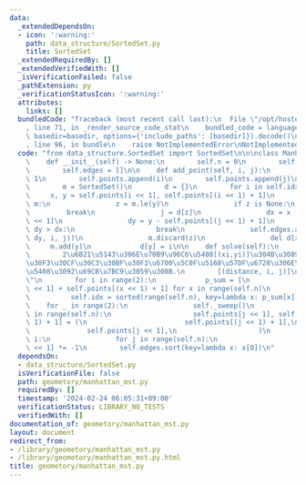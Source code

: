 ```yaml
---
data:
  _extendedDependsOn:
  - icon: ':warning:'
    path: data_structure/SortedSet.py
    title: SortedSet
  _extendedRequiredBy: []
  _extendedVerifiedWith: []
  _isVerificationFailed: false
  _pathExtension: py
  _verificationStatusIcon: ':warning:'
  attributes:
    links: []
  bundledCode: "Traceback (most recent call last):\n  File \"/opt/hostedtoolcache/PyPy/3.10.13/x64/lib/pypy3.10/site-packages/onlinejudge_verify/documentation/build.py\"\
    , line 71, in _render_source_code_stat\n    bundled_code = language.bundle(stat.path,\
    \ basedir=basedir, options={'include_paths': [basedir]}).decode()\n  File \"/opt/hostedtoolcache/PyPy/3.10.13/x64/lib/pypy3.10/site-packages/onlinejudge_verify/languages/python.py\"\
    , line 96, in bundle\n    raise NotImplementedError\nNotImplementedError\n"
  code: "from data_structure.SortedSet import SortedSet\n\n\nclass ManhattanMST:\n\
    \    def __init__(self) -> None:\n        self.n = 0\n        self.points = []\n\
    \        self.edges = []\n\n    def add_point(self, i, j):\n        self.n +=\
    \ 1\n        self.points.append(i)\n        self.points.append(j)\n\n    def _sweep(self):\n\
    \        m = SortedSet()\n        d = {}\n        for i in self.idx:\n       \
    \     x, y = self.points[i << 1], self.points[(i << 1) + 1]\n            while\
    \ m:\n                z = m.le(y)\n                if z is None:\n           \
    \         break\n                j = d[z]\n                dx = x - self.points[j\
    \ << 1]\n                dy = y - self.points[(j << 1) + 1]\n                if\
    \ dy > dx:\n                    break\n                self.edges.append((dx +\
    \ dy, i, j))\n                m.discard(z)\n                del d[z]\n       \
    \     m.add(y)\n            d[y] = i\n\n    def solve(self):\n        \"\"\"\n\
    \        2\u6B21\u5143\u306E\u70B9\u96C6\u5408[(xi,yi)]\u304B\u3089\u3001\u30DE\
    \u30F3\u30CF\u30C3\u30BF\u30F3\u6700\u5C0F\u5168\u57DF\u6728\u306E\u8FBA\u96C6\
    \u5408\u3092\u69CB\u7BC9\u3059\u308B.\n        [(distance, i, j)]\n        \"\"\
    \"\n        for i in range(2):\n            p_sum = [\n                self.points[x\
    \ << 1] + self.points[(x << 1) + 1] for x in range(self.n)\n            ]\n  \
    \          self.idx = sorted(range(self.n), key=lambda x: p_sum[x])\n        \
    \    for _ in range(2):\n                self._sweep()\n                for j\
    \ in range(self.n):\n                    self.points[j << 1], self.points[(j <<\
    \ 1) + 1] = (\n                        self.points[(j << 1) + 1],\n          \
    \              self.points[j << 1],\n                    )\n            if not\
    \ i:\n                for j in range(self.n):\n                    self.points[j\
    \ << 1] *= -1\n        self.edges.sort(key=lambda x: x[0])\n"
  dependsOn:
  - data_structure/SortedSet.py
  isVerificationFile: false
  path: geometory/manhattan_mst.py
  requiredBy: []
  timestamp: '2024-02-24 06:05:31+09:00'
  verificationStatus: LIBRARY_NO_TESTS
  verifiedWith: []
documentation_of: geometory/manhattan_mst.py
layout: document
redirect_from:
- /library/geometory/manhattan_mst.py
- /library/geometory/manhattan_mst.py.html
title: geometory/manhattan_mst.py
---
```


